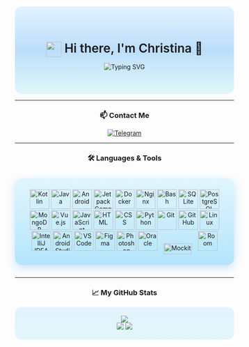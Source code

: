 <!-- === HEADER === -->
<div align="center" style="background: linear-gradient(180deg, #E3F2FD 0%, #BBDEFB 50%, #E0F7FA 100%); padding: 40px 0; border-radius: 16px;">
  <h1 style="font-weight:600; margin-bottom: 10px;">
    <img src="https://cdn.jsdelivr.net/gh/devicons/devicon/icons/android/android-original.svg" width="35" height="35" style="vertical-align: middle;"/>  
    Hi there, I'm Christina 👋
  </h1>

  <p>
    <img src="https://readme-typing-svg.demolab.com?font=JetBrains+Mono&pause=1000&center=true&vCenter=true&width=450&color=42A5F5&lines=Android+Developer;Kotlin+Enthusiast;UI+%26+UX+Lover;Always+learning+new+things" alt="Typing SVG" />
  </p>
</div>

---

<!-- === CONTACT === -->
<h3 align="center">📫 Contact Me</h3>
<p align="center">
  <a href="https://t.me/christiel_bel" target="_blank">
    <img src="https://img.shields.io/badge/Telegram-42A5F5?style=for-the-badge&logo=telegram&logoColor=white" alt="Telegram"/>
  </a>
</p>

---

<!-- === LANGUAGES & TOOLS === -->
<h3 align="center">🛠️ Languages & Tools</h3>

<p align="center" style="
  background: linear-gradient(180deg, #E1F5FE 0%, #B3E5FC 100%);
  border-radius: 16px;
  padding: 25px;
  box-shadow: 0 6px 20px rgba(66, 165, 245, 0.3);
  display: inline-block;
">
  <!-- Android & Kotlin -->
  <img src="https://cdn.jsdelivr.net/gh/devicons/devicon/icons/kotlin/kotlin-original.svg" title="Kotlin" width="45" height="45"/>
  <img src="https://cdn.jsdelivr.net/gh/devicons/devicon/icons/java/java-original.svg" title="Java" width="45" height="45"/>
  <img src="https://cdn.jsdelivr.net/gh/devicons/devicon/icons/android/android-original.svg" title="Android" width="45" height="45"/>
  <img src="https://cdn.jsdelivr.net/gh/devicons/devicon/icons/jetpackcompose/jetpackcompose-original.svg" title="Jetpack Compose" width="45" height="45"/>
  
  <!-- DevOps -->
  <img src="https://cdn.jsdelivr.net/gh/devicons/devicon/icons/docker/docker-original.svg" title="Docker" width="45" height="45"/>
  <img src="https://cdn.jsdelivr.net/gh/devicons/devicon/icons/nginx/nginx-original.svg" title="Nginx" width="45" height="45"/>
  <img src="https://cdn.jsdelivr.net/gh/devicons/devicon/icons/bash/bash-original.svg" title="Bash" width="45" height="45"/>

  <!-- Databases -->
  <img src="https://cdn.jsdelivr.net/gh/devicons/devicon/icons/sqlite/sqlite-original.svg" title="SQLite" width="45" height="45"/>
  <img src="https://cdn.jsdelivr.net/gh/devicons/devicon/icons/postgresql/postgresql-original.svg" title="PostgreSQL" width="45" height="45"/>
  <img src="https://cdn.jsdelivr.net/gh/devicons/devicon/icons/mongodb/mongodb-original.svg" title="MongoDB" width="45" height="45"/>

  <!-- Web -->
  <img src="https://cdn.jsdelivr.net/gh/devicons/devicon/icons/vuejs/vuejs-original.svg" title="Vue.js" width="45" height="45"/>
  <img src="https://cdn.jsdelivr.net/gh/devicons/devicon/icons/javascript/javascript-original.svg" title="JavaScript" width="45" height="45"/>
  <img src="https://cdn.jsdelivr.net/gh/devicons/devicon/icons/html5/html5-original.svg" title="HTML" width="45" height="45"/>
  <img src="https://cdn.jsdelivr.net/gh/devicons/devicon/icons/css3/css3-original.svg" title="CSS" width="45" height="45"/>

  <!-- Other Languages -->
  <img src="https://cdn.jsdelivr.net/gh/devicons/devicon/icons/python/python-original.svg" title="Python" width="45" height="45"/>

  <!-- Tools -->
  <img src="https://cdn.jsdelivr.net/gh/devicons/devicon/icons/git/git-plain.svg" title="Git" width="45" height="45"/>
  <img src="https://cdn.jsdelivr.net/gh/devicons/devicon/icons/github/github-original.svg" title="GitHub" width="45" height="45"/>
  <img src="https://cdn.jsdelivr.net/gh/devicons/devicon/icons/linux/linux-original.svg" title="Linux" width="45" height="45"/>
  <img src="https://cdn.jsdelivr.net/gh/devicons/devicon/icons/intellij/intellij-original.svg" title="IntelliJ IDEA" width="45" height="45"/>
  <img src="https://cdn.jsdelivr.net/gh/devicons/devicon/icons/androidstudio/androidstudio-original.svg" title="Android Studio" width="45" height="45"/>
  <img src="https://cdn.jsdelivr.net/gh/devicons/devicon/icons/vscode/vscode-original.svg" title="VS Code" width="45" height="45"/>
  <img src="https://cdn.jsdelivr.net/gh/devicons/devicon/icons/figma/figma-original.svg" title="Figma" width="45" height="45"/>
  <img src="https://cdn.jsdelivr.net/gh/devicons/devicon/icons/photoshop/photoshop-plain.svg" title="Photoshop" width="45" height="45"/>
  <img src="https://cdn.jsdelivr.net/gh/devicons/devicon/icons/oracle/oracle-original.svg" title="Oracle" width="45" height="45"/>

  <!-- Mockito & Room -->
  <img src="https://upload.wikimedia.org/wikipedia/commons/2/2c/Mockito_Logo.png" title="Mockito" width="65" height="25" style="vertical-align:middle; margin:0 10px;"/>
  <img src="https://www.kodeco.com/assets/murakami/category-icons/category-saving-data-persistence-android-9dc9eed34348d1d06a4365379fba3a54aa7aabd05d828dbb4de97349126d9718.svg" title="Room" width="45" height="45"/>
</p>

---

<!-- === STATS === -->
<h3 align="center">📈 My GitHub Stats</h3>

<div align="center" style="background: linear-gradient(180deg,#E3F2FD,#E0F7FA); padding: 20px; border-radius: 16px;">
  <img src="http://github-profile-summary-cards.vercel.app/api/cards/profile-details?username=ChristielBel&theme=github_dark" />
  <br/>
  <img src="http://github-profile-summary-cards.vercel.app/api/cards/repos-per-language?username=ChristielBel&theme=github_dark" />
  <img src="http://github-profile-summary-cards.vercel.app/api/cards/most-commit-language?username=ChristielBel&theme=github_dark"/>
</div>
